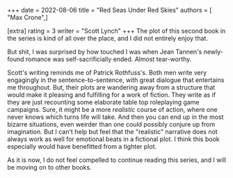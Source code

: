 +++
date = 2022-08-06
title = "Red Seas Under Red Skies"
authors = [ "Max Crone",]

[extra]
rating = 3
writer = "Scott Lynch"
+++
The plot of this second book in the series is kind of all over the place, and I did not entirely enjoy that.
<!-- more -->
But shit, I was surprised by how touched I was when Jean Tannen's newly-found romance was self-sacrificially ended.
Almost tear-worthy.

Scott's writing reminds me of Patrick Rothfuss's.
Both men write very engagingly in the sentence-to-sentence, with great dialogue that entertains me throughout.
But, their plots are wandering away from a structure that would make it pleasing and fulfilling for a work of fiction.
They write as if they are just recounting some elaborate table top roleplaying game campaigns.
Sure, it might be a more *realistic* course of action, where one never knows which turns life will take.
And then you can end up in the most bizarre situations, even weirder than one could possibly conjure up from imagination.
But I can't help but feel that the "realistic" narrative does not always work as well for emotional beats in a fictional plot.
I think this book especially would have benefitted from a tighter plot.

As it is now, I do not feel compelled to continue reading this series, and I will be moving on to other books.
